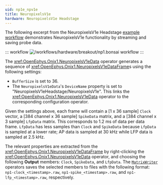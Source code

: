```yaml
---
uid: np1e_npv1e
title: NeuropixelsV1e
hardware: NeuropixelsV1e Headstage
---
```


The following excerpt from the NeuropixelsV1e Headstage [example workflow](xref:np1e_npv1e-headstage) demonstrates NeuropixelsV1e functionality by streaming and saving probe data.

::: workflow
![/workflows/hardware/breakout/np1.bonsai workflow](../../../workflows/hardware/np1e/np1.bonsai)
:::

The <xref:OpenEphys.Onix1.NeuropixelsV1eData> operator generates a sequence of <xref:OpenEphys.Onix1.NeuropixelsV1eDataFrame>s using the following settings:
- `BufferSize` is set to 36.
- The `NeuropixelsV1eData`'s `DeviceName` property is set to "NeuropixelsV1eHeadstage/NeuropixelsV1e". This links the <xref:OpenEphys.Onix1.NeuropixelsV1eData> operator to the corresponding configuration operator.

Given the settings above, each frame will contain a [1 x 36 sample] `Clock` vector, a [384 channel x
  36 sample] `SpikeData` matrix, and a [384 channel x 3 sample] `LfpData` matrix. This corresponds to 1.2 ms of data per data frame.
  `LfpData` has less samples than `Clock` and `SpikeData` because `LfpData` is sampled at a lower rate; AP data is sampled at 30 kHz while LFP data is sampled at 2.5 kHz.

The relevant properties are extracted from the <xref:OpenEphys.Onix1.NeuropixelsV1eDataFrame> by right-clicking the <xref:OpenEphys.Onix1.NeuropixelsV1eData> operator, and choosing the following **Output** members: `Clock`, `SpikeData`, and `LfpData`. The [`MatrixWriter`](https://bonsai-rx.org/docs/api/Bonsai.Dsp.MatrixWriter.html) operators saves the selected members to files with the following format: `np1-clock_<timestamp>.raw`, `np1-spike_<timestamp>.raw`, and `np1-lfp_<timestamp>.raw`, respectively.
